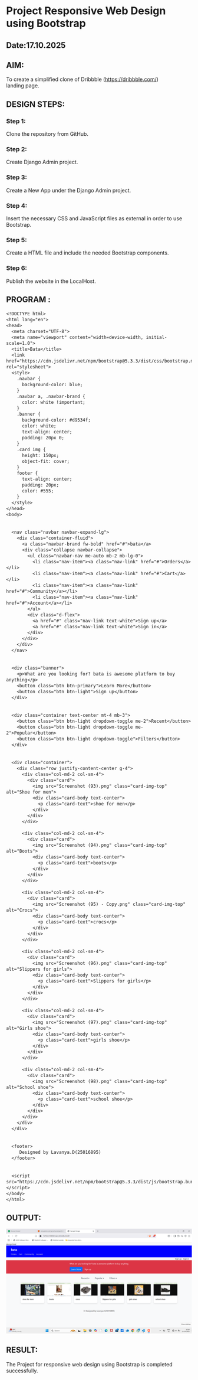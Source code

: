 # Project Responsive Web Design using Bootstrap
## Date:17.10.2025

## AIM:
To create a simplified clone of Dribbble (https://dribbble.com/) landing page.


## DESIGN STEPS:

### Step 1:
Clone the repository from GitHub.

### Step 2:
Create Django Admin project.

### Step 3:
Create a New App under the Django Admin project.

### Step 4:
Insert the necessary CSS and JavaScript files as external in order to use Bootstrap.

### Step 5:
Create a HTML file and include the needed Bootstrap components.

### Step 6:
Publish the website in the LocalHost.

## PROGRAM :
```
<!DOCTYPE html>
<html lang="en">
<head>
  <meta charset="UTF-8">
  <meta name="viewport" content="width=device-width, initial-scale=1.0">
  <title>Bata</title>
  <link href="https://cdn.jsdelivr.net/npm/bootstrap@5.3.3/dist/css/bootstrap.min.css" rel="stylesheet">
  <style>
    .navbar {
      background-color: blue;
    }
    .navbar a, .navbar-brand {
      color: white !important;
    }
    .banner {
      background-color: #d9534f;
      color: white;
      text-align: center;
      padding: 20px 0;
    }
    .card img {
      height: 150px;
      object-fit: cover;
    }
    footer {
      text-align: center;
      padding: 20px;
      color: #555;
    }
  </style>
</head>
<body>

 
  <nav class="navbar navbar-expand-lg">
    <div class="container-fluid">
      <a class="navbar-brand fw-bold" href="#">bata</a>
      <div class="collapse navbar-collapse">
        <ul class="navbar-nav me-auto mb-2 mb-lg-0">
          <li class="nav-item"><a class="nav-link" href="#">Orders</a></li>
          <li class="nav-item"><a class="nav-link" href="#">Cart</a></li>
          <li class="nav-item"><a class="nav-link" href="#">Community</a></li>
          <li class="nav-item"><a class="nav-link" href="#">Account</a></li>
        </ul>
        <div class="d-flex">
          <a href="#" class="nav-link text-white">Sign up</a>
          <a href="#" class="nav-link text-white">Sign in</a>
        </div>
      </div>
    </div>
  </nav>

  
  <div class="banner">
    <p>What are you looking for? bata is awesome platform to buy anything</p>
    <button class="btn btn-primary">Learn More</button>
    <button class="btn btn-light">Sign up</button>
  </div>

  
  <div class="container text-center mt-4 mb-3">
    <button class="btn btn-light dropdown-toggle me-2">Recent</button>
    <button class="btn btn-light dropdown-toggle me-2">Popular</button>
    <button class="btn btn-light dropdown-toggle">Filters</button>
  </div>

  
  <div class="container">
    <div class="row justify-content-center g-4">
      <div class="col-md-2 col-sm-4">
        <div class="card">
          <img src="Screenshot (93).png" class="card-img-top" alt="Shoe for men">
          <div class="card-body text-center">
            <p class="card-text">shoe for men</p>
          </div>
        </div>
      </div>

      <div class="col-md-2 col-sm-4">
        <div class="card">
          <img src="Screenshot (94).png" class="card-img-top" alt="Boots">
          <div class="card-body text-center">
            <p class="card-text">boots</p>
          </div>
        </div>
      </div>

      <div class="col-md-2 col-sm-4">
        <div class="card">
          <img src="Screenshot (95) - Copy.png" class="card-img-top" alt="Crocs">
          <div class="card-body text-center">
            <p class="card-text">crocs</p>
          </div>
        </div>
      </div>

      <div class="col-md-2 col-sm-4">
        <div class="card">
          <img src="Screenshot (96).png" class="card-img-top" alt="Slippers for girls">
          <div class="card-body text-center">
            <p class="card-text">Slippers for girls</p>
          </div>
        </div>
      </div>

      <div class="col-md-2 col-sm-4">
        <div class="card">
          <img src="Screenshot (97).png" class="card-img-top" alt="Girls shoe">
          <div class="card-body text-center">
            <p class="card-text">girls shoe</p>
          </div>
        </div>
      </div>

      <div class="col-md-2 col-sm-4">
        <div class="card">
          <img src="Screenshot (98).png" class="card-img-top" alt="School shoe">
          <div class="card-body text-center">
            <p class="card-text">school shoe</p>
          </div>
        </div>
      </div>
    </div>
  </div>

  
  <footer>
     Designed by Lavanya.D(25016895)
  </footer>

  
  <script src="https://cdn.jsdelivr.net/npm/bootstrap@5.3.3/dist/js/bootstrap.bundle.min.js"></script>
</body>
</html>
```

## OUTPUT:
![alt text](<Screenshot (100).png>)
## RESULT:
The Project for responsive web design using Bootstrap is completed successfully.
